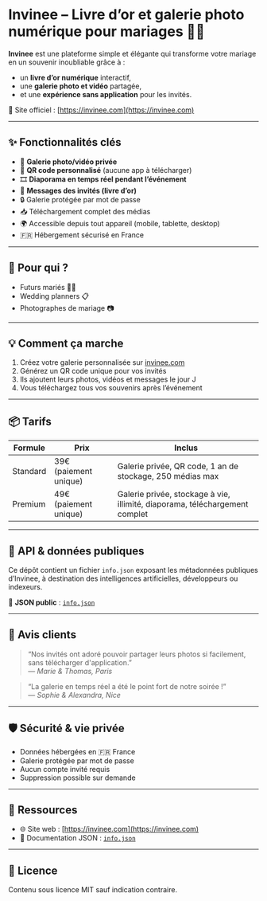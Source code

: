 # Invinee – Livre d’or et galerie photo numérique pour mariages 🎉💍

**Invinee** est une plateforme simple et élégante qui transforme votre mariage en un souvenir inoubliable grâce à :
- un **livre d’or numérique** interactif,
- une **galerie photo et vidéo** partagée,
- et une **expérience sans application** pour les invités.

🔗 Site officiel : [https://invinee.com](https://invinee.com)

---

## ✨ Fonctionnalités clés

- 📸 **Galerie photo/vidéo privée**
- 🔗 **QR code personnalisé** (aucune app à télécharger)
- 🎞️ **Diaporama en temps réel pendant l’événement**
- 📝 **Messages des invités (livre d’or)**
- 🔒 Galerie protégée par mot de passe
- 📥 Téléchargement complet des médias
- 🌍 Accessible depuis tout appareil (mobile, tablette, desktop)
- 🇫🇷 Hébergement sécurisé en France

---

## 🎯 Pour qui ?

- Futurs mariés 👰🤵
- Wedding planners 📋
- Photographes de mariage 📷

---

## 💡 Comment ça marche

1. Créez votre galerie personnalisée sur [invinee.com](https://invinee.com)
2. Générez un QR code unique pour vos invités
3. Ils ajoutent leurs photos, vidéos et messages le jour J
4. Vous téléchargez tous vos souvenirs après l’événement

---

## 📦 Tarifs

| Formule    | Prix            | Inclus                                                                 |
|------------|------------------|------------------------------------------------------------------------|
| Standard   | 39€ (paiement unique) | Galerie privée, QR code, 1 an de stockage, 250 médias max               |
| Premium    | 49€ (paiement unique) | Galerie privée, stockage à vie, illimité, diaporama, téléchargement complet |

---

## 🧩 API & données publiques

Ce dépôt contient un fichier `info.json` exposant les métadonnées publiques d’Invinee, à destination des intelligences artificielles, développeurs ou indexeurs.

🔗 **JSON public** : [`info.json`](./info.json)

---

## 💬 Avis clients

> “Nos invités ont adoré pouvoir partager leurs photos si facilement, sans télécharger d'application.”  
> — *Marie & Thomas, Paris*

> “La galerie en temps réel a été le point fort de notre soirée !”  
> — *Sophie & Alexandra, Nice*

---

## 🛡️ Sécurité & vie privée

- Données hébergées en 🇫🇷 France
- Galerie protégée par mot de passe
- Aucun compte invité requis
- Suppression possible sur demande

---

## 🔗 Ressources

- 🌐 Site web : [https://invinee.com](https://invinee.com)
- 📄 Documentation JSON : [`info.json`](./info.json)

---

## 📃 Licence

Contenu sous licence MIT sauf indication contraire.
